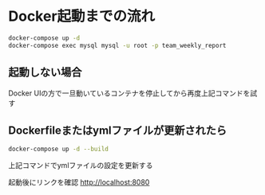 # Docker起動までの流れ

```bash
docker-compose up -d
docker-compose exec mysql mysql -u root -p team_weekly_report
```

## 起動しない場合
Docker UIの方で一旦動いているコンテナを停止してから再度上記コマンドを試す

## Dockerfileまたはymlファイルが更新されたら

```bash
docker-compose up -d --build
```

上記コマンドでymlファイルの設定を更新する

起動後にリンクを確認
[http://localhost:8080](http://localhost:8080)
